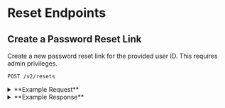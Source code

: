 # Reset Endpoints

## Create a Password Reset Link
Create a new password reset link for the provided user ID. This requires admin privileges.

```
POST /v2/resets
```

<details>
<summary>**Example Request**</summary>

```sh
curl -X POST \
  -H "Authorization: Bearer ${ACCESS_TOKEN}" \
  -H "Content-Type: application/json" -H "Accept: application/json" \
  -d "{\"id\" : \"5846c3949a8920472d4c8793\"}"
  https://northstar.dosomething.org/v2/resets
```
</details>

<details>
<summary>**Example Response**</summary>

```js
// 200 OK

{
  "url": "http:\/\/northstar.dev:8000\/password\/reset\/5d8c35cb8d5151ec2fa8b278fd17e0ba19f1a52a3c01ffc9c2e454961038fb1d?email=passwordless-fool92%40dosomething.org"
}
```
</details>

